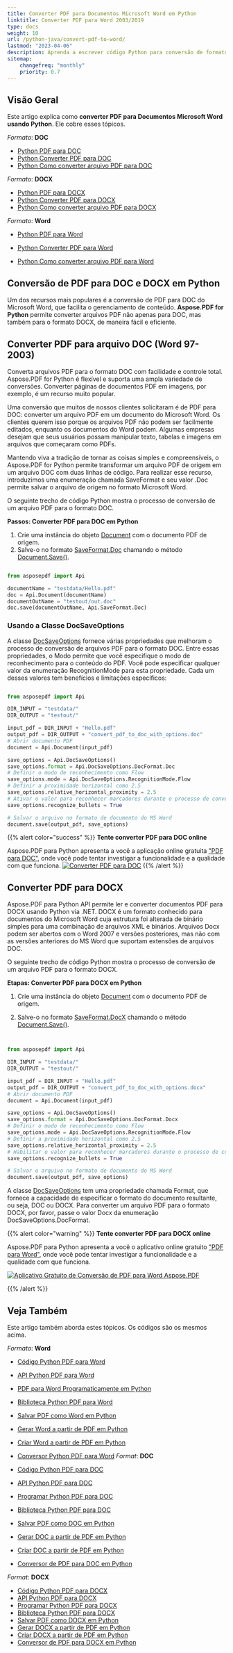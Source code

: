 ```yaml
---
title: Converter PDF para Documentos Microsoft Word em Python
linktitle: Converter PDF para Word 2003/2019
type: docs
weight: 10
url: /python-java/convert-pdf-to-word/
lastmod: "2023-04-06"
description: Aprenda a escrever código Python para conversão de formatos PDF para Microsoft Word com Aspose.PDF para Python via .NET. e ajuste a conversão de PDF para DOC(DOCX).
sitemap:
    changefreq: "monthly"
    priority: 0.7
---
```


## Visão Geral

Este artigo explica como **converter PDF para Documentos Microsoft Word usando Python**. Ele cobre esses tópicos.

_Formato_: **DOC**
- [Python PDF para DOC](#python-pdf-to-doc)
- [Python Converter PDF para DOC](#python-pdf-to-doc)
- [Python Como converter arquivo PDF para DOC](#python-pdf-to-doc)

_Formato_: **DOCX**
- [Python PDF para DOCX](#python-pdf-to-docx)
- [Python Converter PDF para DOCX](#python-pdf-to-docx)
- [Python Como converter arquivo PDF para DOCX](#python-pdf-to-docx)

_Formato_: **Word**
- [Python PDF para Word](#python-pdf-to-docx)
- [Python Converter PDF para Word](#python-pdf-to-doc)

- [Python Como converter arquivo PDF para Word](#python-pdf-to-docx)

## Conversão de PDF para DOC e DOCX em Python

Um dos recursos mais populares é a conversão de PDF para DOC do Microsoft Word, que facilita o gerenciamento de conteúdo. **Aspose.PDF for Python** permite converter arquivos PDF não apenas para DOC, mas também para o formato DOCX, de maneira fácil e eficiente.

## Converter PDF para arquivo DOC (Word 97-2003)

Converta arquivos PDF para o formato DOC com facilidade e controle total. Aspose.PDF for Python é flexível e suporta uma ampla variedade de conversões. Converter páginas de documentos PDF em imagens, por exemplo, é um recurso muito popular.

Uma conversão que muitos de nossos clientes solicitaram é de PDF para DOC: converter um arquivo PDF em um documento do Microsoft Word. Os clientes querem isso porque os arquivos PDF não podem ser facilmente editados, enquanto os documentos do Word podem. Algumas empresas desejam que seus usuários possam manipular texto, tabelas e imagens em arquivos que começaram como PDFs.

Mantendo viva a tradição de tornar as coisas simples e compreensíveis, o Aspose.PDF for Python permite transformar um arquivo PDF de origem em um arquivo DOC com duas linhas de código.
 Para realizar esse recurso, introduzimos uma enumeração chamada SaveFormat e seu valor .Doc permite salvar o arquivo de origem no formato Microsoft Word.

O seguinte trecho de código Python mostra o processo de conversão de um arquivo PDF para o formato DOC.

<a name="csharp-pdf-to-doc"><strong>Passos: Converter PDF para DOC em Python</strong></a>

1. Crie uma instância do objeto [Document](https://reference.aspose.com/pdf/python-java/aspose.pdf/document/) com o documento PDF de origem.
2. Salve-o no formato [SaveFormat.Doc](https://reference.aspose.com/pdf/python-java/aspose.pdf/saveformat/) chamando o método [Document.Save()](https://reference.aspose.com/pdf/python-java/aspose.pdf/document/#methods).

```python

from asposepdf import Api

documentName = "testdata/Hello.pdf"
doc = Api.Document(documentName)
documentOutName = "testout/out.doc"
doc.save(documentOutName, Api.SaveFormat.Doc)
```

### Usando a Classe DocSaveOptions

A classe [DocSaveOptions](https://reference.aspose.com/pdf/python-java/aspose.pdf/docsaveoptions/) fornece várias propriedades que melhoram o processo de conversão de arquivos PDF para o formato DOC. Entre essas propriedades, o Modo permite que você especifique o modo de reconhecimento para o conteúdo do PDF. Você pode especificar qualquer valor da enumeração RecognitionMode para esta propriedade. Cada um desses valores tem benefícios e limitações específicos:

```python

from asposepdf import Api

DIR_INPUT = "testdata/"
DIR_OUTPUT = "testout/"

input_pdf = DIR_INPUT + "Hello.pdf"
output_pdf = DIR_OUTPUT + "convert_pdf_to_doc_with_options.doc"
# Abrir documento PDF
document = Api.Document(input_pdf)

save_options = Api.DocSaveOptions()
save_options.format = Api.DocSaveOptions.DocFormat.Doc
# Definir o modo de reconhecimento como Flow
save_options.mode = Api.DocSaveOptions.RecognitionMode.Flow
# Definir a proximidade horizontal como 2.5
save_options.relative_horizontal_proximity = 2.5
# Ativar o valor para reconhecer marcadores durante o processo de conversão
save_options.recognize_bullets = True

# Salvar o arquivo no formato de documento do MS Word
document.save(output_pdf, save_options)

```

{{% alert color="success" %}}
**Tente converter PDF para DOC online**

Aspose.PDF para Python apresenta a você a aplicação online gratuita ["PDF para DOC"](https://products.aspose.app/pdf/conversion/pdf-to-doc), onde você pode tentar investigar a funcionalidade e a qualidade com que funciona.
[![Converter PDF para DOC](/pdf/net/images/pdf_to_word.png)](https://products.aspose.app/pdf/conversion/pdf-to-doc) {{% /alert %}}

## Converter PDF para DOCX

Aspose.PDF para Python API permite ler e converter documentos PDF para DOCX usando Python via .NET. DOCX é um formato conhecido para documentos do Microsoft Word cuja estrutura foi alterada de binário simples para uma combinação de arquivos XML e binários. Arquivos Docx podem ser abertos com o Word 2007 e versões posteriores, mas não com as versões anteriores do MS Word que suportam extensões de arquivos DOC.

O seguinte trecho de código Python mostra o processo de conversão de um arquivo PDF para o formato DOCX.

<a name="csharp-pdf-to-docx"><strong>Etapas: Converter PDF para DOCX em Python</strong></a>

1. Crie uma instância do objeto [Document](https://reference.aspose.com/pdf/python-java/aspose.pdf/document/) com o documento PDF de origem.

2. Salve-o no formato [SaveFormat.DocX](https://reference.aspose.com/pdf/python-java/aspose.pdf/saveformat/) chamando o método [Document.Save()](https://reference.aspose.com/pdf/python-java/aspose.pdf/document/#methods).

```python


from asposepdf import Api

DIR_INPUT = "testdata/"
DIR_OUTPUT = "testout/"

input_pdf = DIR_INPUT + "Hello.pdf"
output_pdf = DIR_OUTPUT + "convert_pdf_to_doc_with_options.docx"
# Abrir documento PDF
document = Api.Document(input_pdf)

save_options = Api.DocSaveOptions()
save_options.format = Api.DocSaveOptions.DocFormat.Docx
# Definir o modo de reconhecimento como Flow
save_options.mode = Api.DocSaveOptions.RecognitionMode.Flow
# Definir a proximidade horizontal como 2.5
save_options.relative_horizontal_proximity = 2.5
# Habilitar o valor para reconhecer marcadores durante o processo de conversão
save_options.recognize_bullets = True

# Salvar o arquivo no formato de documento do MS Word
document.save(output_pdf, save_options)
```

A classe [DocSaveOptions](https://reference.aspose.com/pdf/python-net/aspose.pdf/docsaveoptions/) tem uma propriedade chamada Format, que fornece a capacidade de especificar o formato do documento resultante, ou seja, DOC ou DOCX.
 Para converter um arquivo PDF para o formato DOCX, por favor, passe o valor Docx da enumeração DocSaveOptions.DocFormat.

{{% alert color="warning" %}}
**Tente converter PDF para DOCX online**

Aspose.PDF para Python apresenta a você o aplicativo online gratuito ["PDF para Word"](https://products.aspose.app/pdf/conversion/pdf-to-docx), onde você pode tentar investigar a funcionalidade e a qualidade com que funciona.

[![Aplicativo Gratuito de Conversão de PDF para Word Aspose.PDF](/pdf/java/images/pdf_to_word.png)](https://products.aspose.app/pdf/conversion/pdf-to-docx)

{{% /alert %}}

## Veja Também 

Este artigo também aborda estes tópicos. Os códigos são os mesmos acima.

_Formato_: **Word**
- [Código Python PDF para Word](#python-pdf-to-docx)
- [API Python PDF para Word](#python-pdf-to-docx)
- [PDF para Word Programaticamente em Python](#python-pdf-to-docx)
- [Biblioteca Python PDF para Word](#python-pdf-to-docx)
- [Salvar PDF como Word em Python](#python-pdf-to-docx)
- [Gerar Word a partir de PDF em Python](#python-pdf-to-docx)
- [Criar Word a partir de PDF em Python](#python-pdf-to-docx)

- [Conversor Python PDF para Word](#python-pdf-to-docx)
_Format_: **DOC**
- [Código Python PDF para DOC](#python-pdf-to-doc)
- [API Python PDF para DOC](#python-pdf-to-doc)
- [Programar Python PDF para DOC](#python-pdf-to-doc)
- [Biblioteca Python PDF para DOC](#python-pdf-to-doc)
- [Salvar PDF como DOC em Python](#python-pdf-to-doc)
- [Gerar DOC a partir de PDF em Python](#python-pdf-to-doc)
- [Criar DOC a partir de PDF em Python](#python-pdf-to-doc)
- [Conversor de PDF para DOC em Python](#python-pdf-to-doc)

_Format_: **DOCX**
- [Código Python PDF para DOCX](#python-pdf-to-docx)
- [API Python PDF para DOCX](#python-pdf-to-docx)
- [Programar Python PDF para DOCX](#python-pdf-to-docx)
- [Biblioteca Python PDF para DOCX](#python-pdf-to-docx)
- [Salvar PDF como DOCX em Python](#python-pdf-to-docx)
- [Gerar DOCX a partir de PDF em Python](#python-pdf-to-docx)
- [Criar DOCX a partir de PDF em Python](#python-pdf-to-docx)
- [Conversor de PDF para DOCX em Python](#python-pdf-to-docx)